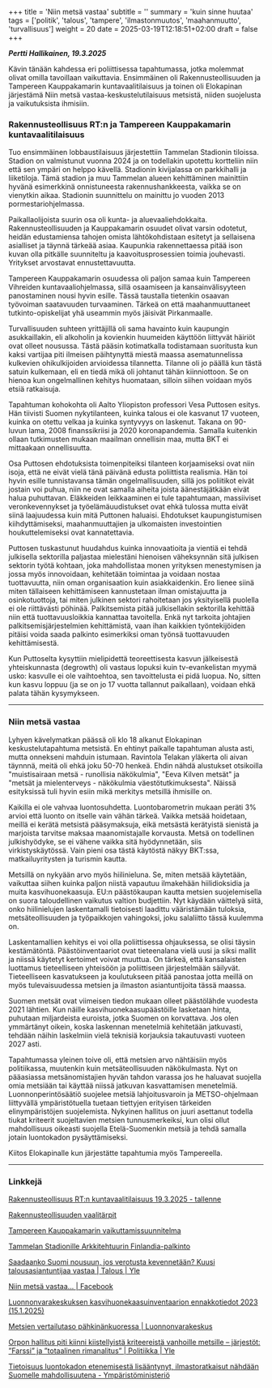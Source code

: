 +++
title = 'Niin metsä vastaa'
subtitle = ''
summary = 'kuin sinne huutaa'
tags = ['politik', 'talous', 'tampere', 'ilmastonmuutos', 'maahanmuutto', 'turvallisuus']
weight = 20
date = 2025-03-19T12:18:51+02:00
draft = false
+++

***Pertti Hallikainen, 19.3.2025***

Kävin tänään kahdessa eri poliittisessa tapahtumassa, jotka molemmat olivat omilla tavoillaan vaikuttavia. Ensimmäinen oli Rakennusteollisuuden ja Tampereen Kauppakamarin kuntavaalitilaisuus ja toinen oli Elokapinan järjestämä Niin metsä vastaa-keskustelutilaisuus metsistä, niiden suojelusta ja vaikutuksista ihmisiin.

### Rakennusteollisuus RT:n ja Tampereen Kauppakamarin kuntavaalitilaisuus



Tuo ensimmäinen lobbaustilaisuus järjestettiin Tammelan Stadionin tiloissa. Stadion on valmistunut vuonna 2024 ja on todellakin upotettu kortteliin niin että sen ympäri on helppo kävellä. Stadionin kivijalassa on parkkihalli ja liiketiloja. Tämä stadion ja muu Tammelan alueen kehittäminen mainittiin hyvänä esimerkkinä onnistuneesta rakennushankkeesta, vaikka se on vienytkin aikaa. Stadionin suunnittelu on mainittu jo vuoden 2013 pormestariohjelmassa.

Paikallaolijoista suurin osa oli kunta- ja aluevaaliehdokkaita. Rakennusteollisuuden ja Kauppakamarin osuudet olivat varsin odotetut, heidän edustamiensa tahojen omista lähtökohdistaan esitetyt ja sellaisena asialliset ja täynnä tärkeää asiaa. Kaupunkia rakennettaessa pitää ison kuvan olla pitkälle suunniteltu ja kaavoitusprosessien toimia jouhevasti. Yritykset arvostavat ennustettavuutta.

Tampereen Kauppakamarin osuudessa oli paljon samaa kuin Tampereen Vihreiden kuntavaaliohjelmassa, sillä osaamiseen ja kansainvälisyyteen panostaminen nousi hyvin esille. Tässä taustalla tietenkin osaavan työvoiman saatavuuden turvaaminen. Tärkeä on että maahanmuuttaneet tutkinto-opiskelijat yhä useammin myös jäisivät Pirkanmaalle. 

Turvallisuuden suhteen yrittäjillä oli sama havainto kuin kaupungin asukkaillakin, eli alkoholin ja kovienkin huumeiden käyttöön liittyvät häiriöt ovat olleet nousussa. Tästä pääsin kotimatkalla todistamaan suoritusta kun kaksi vartijaa piti ilmeisen päihtynyttä miestä maassa asematunnelissa kulkevien ohikulkijoiden arvioidessa tilannetta. Tilanne oli jo päällä kun tästä satuin kulkemaan, eli en tiedä mikä oli johtanut tähän kiinniottoon. Se on hienoa kun ongelmallinen kehitys huomataan, silloin siihen voidaan myös etsiä ratkaisuja.

Tapahtuman kohokohta oli Aalto Yliopiston professori Vesa Puttosen esitys. Hän tiivisti Suomen nykytilanteen, kuinka talous ei ole kasvanut 17 vuoteen, kuinka on otettu velkaa ja kuinka syntyvyys on laskenut. Takana on 90-luvun lama, 2008 finanssikriisi ja 2020 koronapandemia. Samalla kuitenkin ollaan tutkimusten mukaan maailman onnellisin maa, mutta BKT ei mittaakaan onnellisuutta.

Osa Puttosen ehdotuksista toimenpiteiksi tilanteen korjaamiseksi ovat niin isoja, että ne eivät vielä tänä päivänä edusta poliittista realismia. Hän toi hyvin esille tunnistavansa tämän ongelmallisuuden, sillä jos poliitikot eivät jostain voi puhua, niin ne ovat samalla aiheita joista äänestäjätkään eivät halua puhuttavan. Eläkkeiden leikkaaminen ei tule tapahtumaan, massiiviset veronkevennykset ja työelämäuudistukset ovat ehkä tulossa mutta eivät siinä laajuudessa kuin mitä Puttonen haluaisi. Ehdotukset kaupungistumisen kiihdyttämiseksi, maahanmuuttajien ja ulkomaisten investointien houkuttelemiseksi ovat kannatettavia.

Puttosen tuskastunut huudahdus kuinka innovaatioita ja vientiä ei tehdä julkisella sektorilla paljastaa mielestäni hienoisen väheksynnän sitä julkisen sektorin työtä kohtaan, joka mahdollistaa monen yrityksen menestymisen ja jossa myös innovoidaan, kehitetään toimintaa ja voidaan nostaa tuottavuutta, niin oman organisaation kuin asiakkaidenkin. Ero lienee siinä miten tällaiseen kehittämiseen kannustetaan ilman omistajuutta ja osinkotuottoja, tai miten julkinen sektori rahoitetaan jos yksityisellä puolella ei ole riittävästi pöhinää. Palkitsemista pitää julkisellakin sektorilla kehittää niin että tuottavuusloikkia kannattaa tavoitella. Enkä nyt tarkoita johtajien palkitsemisjärjestelmien kehittämistä, vaan ihan kaikkien työntekijöiden pitäisi voida saada palkinto esimerkiksi oman työnsä tuottavuuden kehittämisestä.

Kun Puttoselta kysyttiin mielipidettä teoreettisesta kasvun jälkeisestä yhteiskunnasta (degrowth) oli vastaus lopuksi kuin tv-evankelistan myymä usko: kasvulle ei ole vaihtoehtoa, sen tavoittelusta ei pidä luopua. No, sitten kun kasvu loppuu (ja se on jo 17 vuotta tallannut paikallaan), voidaan ehkä palata tähän kysymykseen. 

---

### Niin metsä vastaa

Lyhyen kävelymatkan päässä oli klo 18 alkanut Elokapinan keskustelutapahtuma metsistä. En ehtinyt paikalle tapahtuman alusta asti, mutta onnekseni mahduin istumaan. Ravintola Telakan yläkerta oli aivan täynnnä, meitä oli ehkä joku 50-70 henkeä. Ehdin nähdä alustukset otsikoilla "muistisairaan metsä - runollisia näkökulmia", "Eeva Kilven metsät" ja "metsät ja mielenterveys - näkökulmia väestötutkimuksesta". Näissä esityksissä tuli hyvin esiin mikä merkitys metsillä ihmisille on.

Kaikilla ei ole vahvaa luontosuhdetta. Luontobarometrin mukaan peräti 3% arvioi että luonto on itselle vain vähän tärkeä. Vaikka metsää hoidetaan, meillä ei kerätä metsistä pääsymaksuja, eikä metsästä kerätyistä sienistä ja marjoista tarvitse maksaa maanomistajalle korvausta. Metsä on todellinen julkishyödyke, se ei vähene vaikka sitä hyödynnetään, siis virkistyskäytössä. Vain pieni osa tästä käytöstä näkyy BKT:ssa, matkailuyritysten ja turismin kautta.

Metsillä on nykyään arvo myös hiilinieluna. Se, miten metsää käytetään, vaikuttaa siihen kuinka paljon niistä vapautuu ilmakehään hiilidioksidia ja muita kasvihuonekaasuja. EU:n päästökaupan kautta metsien suojelemisella on suora taloudellinen vaikutus valtion budjettiin. Nyt käydään väittelyä siitä, onko hiilinielujen laskentamalli tietoisesti laadittu vääristämään tuloksia, metsäteollisuuden ja työpaikkojen vahingoksi, joku salaliitto tässä kuulemma on.

Laskentamallien kehitys ei voi olla poliittisessa ohjauksessa, se olisi täysin kestämätöntä. Päästöinventaariot ovat tieteenalana vielä uusi ja siksi mallit ja niissä käytetyt kertoimet voivat muuttua. On tärkeä, että kansalaisten luottamus tieteelliseen yhteisöön ja poliittiseen järjestelmään säilyvät. Tieteelliseen kasvatukseen ja koulutukseen pitää panostaa jotta meillä on myös tulevaisuudessa metsien ja ilmaston asiantuntijoita tässä maassa.

Suomen metsät ovat viimeisen tiedon mukaan olleet päästölähde vuodesta 2021 lähtien. Kun näille kasvihuonekaasupäästöille lasketaan hinta, puhutaan miljardeista euroista, jotka Suomen on korvattava. Jos olen ymmärtänyt oikein, koska laskennan menetelmiä kehitetään jatkuvasti, tehdään näihin laskelmiin vielä teknisiä korjauksia takautuvasti vuoteen 2027 asti.

Tapahtumassa yleinen toive oli, että metsien arvo nähtäisiin myös politiikassa, muutenkin kuin metsäteollisuuden näkökulmasta. Nyt on pääasiassa metsänomistajien hyvän tahdon varassa jos he haluavat suojella omia metsiään tai käyttää niissä jatkuvan kasvattamisen menetelmiä. Luonnonperintösäätiö suojelee metsiä lahjoitusvaroin ja METSO-ohjelmaan liittyvällä ympäristötuella tuetaan tiettyjen erityisen tärkeiden elinympäristöjen suojelemista. Nykyinen hallitus on juuri asettanut todella tiukat kriteerit suojeltavien metsien tunnusmerkeiksi, kun olisi ollut mahdollisuus oikeasti suojella Etelä-Suomenkin metsiä ja tehdä samalla jotain luontokadon pysäyttämiseksi.

Kiitos Elokapinalle kun järjestätte tapahtumia myös Tampereella. 


---

### Linkkejä

[Rakennusteollisuus RT:n kuntavaalitilaisuus 19.3.2025 - tallenne](https://www.youtube.com/live/dOAk-AbIumA)

[Rakennusteollisuuden vaalitärpit](https://rt.fi/vaikuttaminen/vaalit/)

[Tampereen Kauppakamarin vaikuttamissuunnitelma](https://tampereenkauppakamari.fi/vaikuttaminen/)

[Tammelan Stadionille Arkkitehtuurin Finlandia-palkinto](https://yle.fi/a/74-20108786)

[Saadaanko Suomi nousuun, jos verotusta kevennetään? Kuusi talousasiantuntijaa vastaa | Talous | Yle](https://yle.fi/a/74-20149335)

[Niin metsä vastaa... | Facebook](https://www.facebook.com/events/1142334607389217)

[Luonnonvarakeskuksen kasvihuonekaasuinventaarion ennakkotiedot 2023 (15.1.2025)](https://www.luke.fi/fi/uutiset/kasvihuonekaasuinventaarion-ennakkotiedot-2023-metsat-ovat-kaantyneet-paastolahteeksi-koska-puuston-nielu-ei-enaa-riita-kattamaan-metsien-maaperan-paastoja)

[Metsien vertailutaso pähkinänkuoressa | Luonnonvarakeskus](https://www.luke.fi/fi/ajankohtaista/teemat-ja-kampanjat/metsien-vertailutason-laskenta/metsien-vertailutaso-pahkinankuoressa)

[Orpon hallitus piti kiinni kiistellyistä kriteereistä vanhoille metsille – järjestöt: ”Farssi” ja ”totaalinen rimanalitus” | Politiikka | Yle](https://yle.fi/a/74-20150656)

[Tietoisuus luontokadon etenemisestä lisääntynyt, ilmastoratkaisut nähdään Suomelle mahdollisuutena - Ympäristöministeriö](https://ym.fi/-/tietoisuus-luontokadon-etenemisesta-lisaantynyt-ilmastoratkaisut-nahdaan-suomelle-mahdollisuutena)